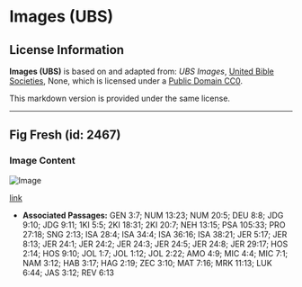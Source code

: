 # Images (UBS)

## License Information

**Images (UBS)** is based on and adapted from: _UBS Images_, [United Bible Societies](https://unitedbiblesocieties.org/), None, which is licensed under a [Public Domain CC0](https://creativecommons.org/public-domain/cc0/).

This markdown version is provided under the same license.



--------------------------------

## Fig Fresh (id: 2467)

### Image Content

![Image](https://cdn.aquifer.bible/aquifer-content/resources/Media/WEB-0218_fig_fresh.jpg)

[link](https://cdn.aquifer.bible/aquifer-content/resources/Media/WEB-0218_fig_fresh.jpg)

* **Associated Passages:** GEN 3:7; NUM 13:23; NUM 20:5; DEU 8:8; JDG 9:10; JDG 9:11; 1KI 5:5; 2KI 18:31; 2KI 20:7; NEH 13:15; PSA 105:33; PRO 27:18; SNG 2:13; ISA 28:4; ISA 34:4; ISA 36:16; ISA 38:21; JER 5:17; JER 8:13; JER 24:1; JER 24:2; JER 24:3; JER 24:5; JER 24:8; JER 29:17; HOS 2:14; HOS 9:10; JOL 1:7; JOL 1:12; JOL 2:22; AMO 4:9; MIC 4:4; MIC 7:1; NAM 3:12; HAB 3:17; HAG 2:19; ZEC 3:10; MAT 7:16; MRK 11:13; LUK 6:44; JAS 3:12; REV 6:13

